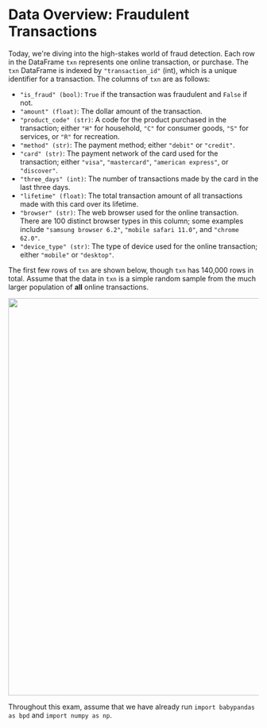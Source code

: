 # Data Overview: Fraudulent Transactions

Today, we're diving into the high-stakes world of fraud detection. Each row in the DataFrame `txn` represents one online transaction, or purchase. The `txn` DataFrame is indexed by `"transaction_id"` (int), which is a unique identifier for a transaction. The columns of `txn` are as follows:

- `"is_fraud" (bool)`: `True` if the transaction was fraudulent and `False` if not.
- `"amount" (float)`: The dollar amount of the transaction.
- `"product_code" (str)`: A code for the product purchased in the transaction; either `"H"` for household, `"C"` for consumer goods, `"S"` for services, or `"R"` for recreation.
- `"method" (str)`: The payment method; either `"debit"` or `"credit"`.
- `"card" (str)`: The payment network of the card used for the transaction; either `"visa"`, `"mastercard"`, `"american express"`, or `"discover"`.
- `"three_days" (int)`: The number of transactions made by the card in the last three days.
- `"lifetime" (float)`: The total transaction amount of all transactions made with this card over its lifetime.
- `"browser" (str)`: The web browser used for the online transaction. There are 100 distinct browser types in this column; some examples include `"samsung browser 6.2"`, `"mobile safari 11.0"`, and `"chrome 62.0"`.
- `"device_type" (str)`: The type of device used for the online transaction; either `"mobile"` or `"desktop"`.
    

The first few rows of `txn` are shown below, though `txn` has 140,000 rows in total. Assume that the data in `txn` is a simple random sample from the much larger population of **all** online transactions.


<center><img src='../assets/images/fa23-final/final-data-info.png' width=800></center>

Throughout this exam, assume that we have already run `import babypandas as bpd` and `import numpy as np`.